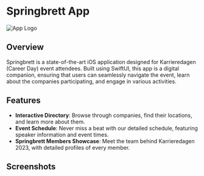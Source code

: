 # Springbrett App

![App Logo](./path-to-your-app-logo.png) 

## Overview

Springbrett is a state-of-the-art iOS application designed for Karrieredagen (Career Day) event attendees. Built using SwiftUI, this app is a digital companion, ensuring that users can seamlessly navigate the event, learn about the companies participating, and engage in various activities.

## Features

- **Interactive Directory**: Browse through companies, find their locations, and learn more about them.
- **Event Schedule**: Never miss a beat with our detailed schedule, featuring speaker information and event times.
- **Springbrett Members Showcase**: Meet the team behind Karrieredagen 2023, with detailed profiles of every member.

## Screenshots
